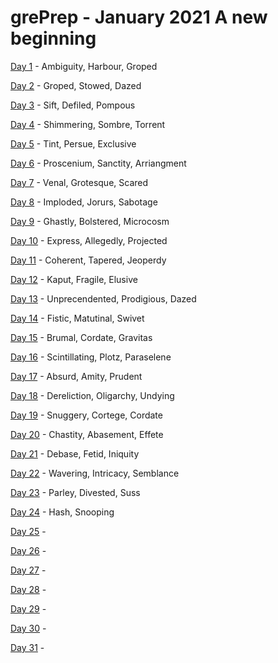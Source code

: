 # grePrep - January 2021 A new beginning 

[Day 1][day1] - Ambiguity, Harbour, Groped

[Day 2][day2] - Groped, Stowed, Dazed

[Day 3][day3] - Sift, Defiled, Pompous

[Day 4][day4] - Shimmering, Sombre, Torrent

[Day 5][day5] - Tint, Persue, Exclusive

[Day 6][day6] - Proscenium, Sanctity, Arriangment

[Day 7][day7] - Venal, Grotesque, Scared

[Day 8][day8] - Imploded, Jorurs, Sabotage

[Day 9][day9] - Ghastly, Bolstered, Microcosm

[Day 10][day10] - Express, Allegedly, Projected

[Day 11][day11] - Coherent, Tapered, Jeoperdy

[Day 12][day12] - Kaput, Fragile, Elusive

[Day 13][day13] - Unprecendented, Prodigious, Dazed

[Day 14][day14] - Fistic, Matutinal, Swivet

[Day 15][day15] - Brumal, Cordate, Gravitas

[Day 16][day16] - Scintillating, Plotz, Paraselene 

[Day 17][day17] - Absurd, Amity, Prudent

[Day 18][day18] - Dereliction, Oligarchy, Undying

[Day 19][day19] - Snuggery, Cortege, Cordate

[Day 20][day20] - Chastity, Abasement, Effete

[Day 21][day21] - Debase, Fetid, Iniquity 

[Day 22][day22] - Wavering, Intricacy, Semblance 

[Day 23][day23] - Parley, Divested, Suss

[Day 24][day24] - Hash, Snooping

[Day 25][day25] - 

[Day 26][day26] - 

[Day 27][day27] - 

[Day 28][day28] - 

[Day 29][day29] - 

[Day 30][day30] - 

[Day 31][day31] - 

[day1]: Day1/README.md
[day2]: Day2/README.md
[day3]: Day3/README.md
[day4]: Day4/README.md
[day5]: Day5/README.md
[day6]: Day6/README.md
[day7]: Day7/README.md
[day8]: Day8/README.md
[day9]: Day9/README.md
[day10]: Day10/README.md
[day11]: Day11/README.md
[day12]: Day12/README.md
[day13]: Day13/README.md
[day14]: Day14/README.md
[day15]: Day15/README.md
[day16]: Day16/README.md
[day17]: Day17/README.md
[day18]: Day18/README.md
[day19]: Day19/README.md
[day20]: Day20/README.md
[day21]: Day21/README.md
[day22]: Day22/README.md
[day23]: Day23/README.md
[day24]: Day24/README.md
[day25]: Day25/README.md
[day26]: Day26/README.md
[day27]: Day27/README.md
[day28]: Day28/README.md
[day29]: Day29/README.md
[day30]: Day30/README.md
[day31]: Day31/README.md
